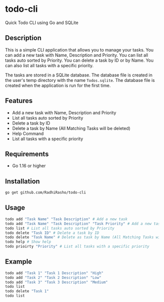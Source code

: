 # todo-cli
Quick Todo CLI using Go and SQLite

## Description

This is a simple CLI application that allows you to manage your tasks. You can add a new task with Name, Description and Priority. You can list all tasks auto sorted by Priority. You can delete a task by ID or by Name. You can also list all tasks with a specific priority.

The tasks are stored in a SQLite database. The database file is created in the user's temp directory with the name `Todos.sqlite`. The database file is created when the application is run for the first time.

## Features
- Add a new task with Name, Description and Priority
- List all tasks auto sorted by Priority
- Delete a task by ID
- Delete a task by Name (All Matching Tasks will be deleted)
- Help Command
- List all tasks with a specific priority

## Requirements
- Go 1.16 or higher

## Installation
```bash
go get github.com/RadhiRasho/todo-cli
```

## Usage
```bash
todo add "Task Name" "Task Description" # Add a new task
todo add "Task Name" "Task Description" "Task Priority" # Add a new task with priority
todo list # List all tasks auto sorted by Priority
todo delete "Task ID" # Delete a task by ID
todo delete "Task Name" # Delete as task by Name (All Matching Tasks will be deleted)
todo help # Show help
todo prioirty "Priority" # List all tasks with a specific priority
```

## Example
```bash
todo add "Task 1" "Task 1 Description" "High"
todo add "Task 2" "Task 2 Description" "Low"
todo add "Task 3" "Task 3 Description" "Medium"
todo list
todo delete "Task 1"
todo list
```